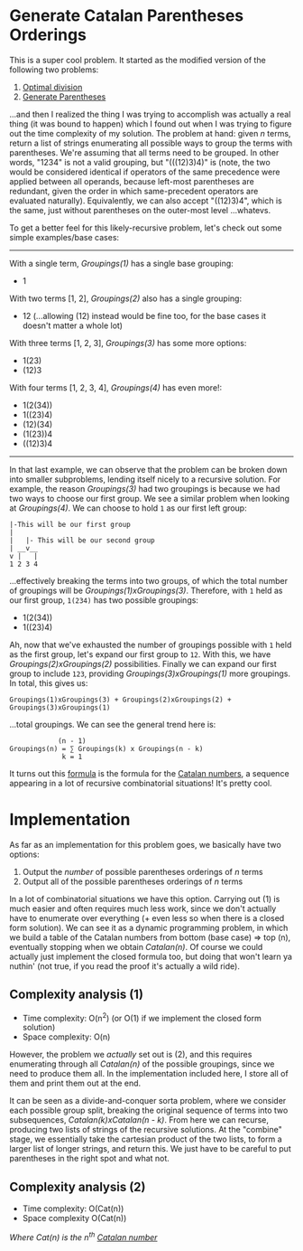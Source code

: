 # Generate Catalan Parentheses Orderings

This is a super cool problem. It started as the modified version of the following two problems:

 1. [Optimal division](https://leetcode.com/problems/optimal-division/description/)
 2. [Generate Parentheses](https://leetcode.com/problems/generate-parentheses/description/)

...and then I realized the thing I was trying to accomplish was actually a real thing
(it was bound to happen) which I found out when I was trying to figure out the time complexity
of my solution. The problem at hand: given _n_ terms, return a list of strings enumerating all
possible ways to group the terms with parentheses. We're assuming that all terms need to be grouped.
In other words, "1234" is not a valid grouping, but "(((12)3)4)" is (note, the two would be considered
identical if operators of the same precedence were applied between all operands, because left-most parentheses
are redundant, given the order in which same-precedent operators are evaluated naturally). Equivalently, we
can also accept "((12)3)4", which is the same, just without parentheses on the outer-most level ...whatevs.

To get a better feel for this likely-recursive problem, let's check out some simple examples/base cases:

----

With a single term, *Groupings(1)* has a single base grouping:

 - 1

With two terms [1, 2], *Groupings(2)* also has a single grouping:

 - 12 (...allowing (12) instead would be fine too, for the base cases it doesn't matter a whole lot)

With three terms [1, 2, 3], *Groupings(3)* has some more options:

 - 1(23)
 - (12)3

With four terms [1, 2, 3, 4], *Groupings(4)* has even more!:

 - 1(2(34))
 - 1((23)4)
 - (12)(34)
 - (1(23))4
 - ((12)3)4

----

In that last example, we can observe that the problem can be broken down into smaller subproblems,
lending itself nicely to a recursive solution. For example, the reason *Groupings(3)* had two groupings
is because we had two ways to choose our first group. We see a similar problem when looking at *Groupings(4)*.
We can choose to hold `1` as our first left group:

```
|-This will be our first group
|
|   |- This will be our second group
| __v__
v |   |
1 2 3 4
```

...effectively breaking the terms into two groups, of which the total number of groupings will be
*Groupings(1)*x*Groupings(3)*. Therefore, with `1` held as our first group, `1(234)` has two possible groupings:

 - 1(2(34))
 - 1((23)4)

Ah, now that we've exhausted the number of groupings possible with `1` held as the first group, let's expand
our first group to `12`. With this, we have *Groupings(2)*x*Groupings(2)* possibilities. Finally we can expand
our first group to include `123`, providing *Groupings(3)*x*Groupings(1)* more groupings. In total, this gives us:

```
Groupings(1)xGroupings(3) + Groupings(2)xGroupings(2) + Groupings(3)xGroupings(1)
```

...total groupings. We can see the general trend here is:

```
            (n - 1)
Groupings(n) = ∑ Groupings(k) x Groupings(n - k)
             k = 1
```

It turns out this [formula](http://people.math.sc.edu/howard/Classes/554b/catalan.pdf) is the formula for the
[Catalan numbers](https://en.wikipedia.org/wiki/Catalan_number), a sequence appearing in a lot of recursive
combinatorial situations! It's pretty cool.

# Implementation

As far as an implementation for this problem goes, we basically have two options:

 1. Output the _number_ of possible parentheses orderings of _n_ terms
 2. Output all of the possible parentheses orderings of _n_ terms

In a lot of combinatorial situations we have this option. Carrying out (1) is much easier and often requires
much less work, since we don't actually have to enumerate over everything (+ even less so when there is a closed
form solution). We can see it as a dynamic programming problem, in which we build a table of the Catalan numbers
from bottom (base case) ⇒ top (n), eventually stopping when we obtain _Catalan(n)_. Of course we could actually just
implement the closed formula too, but doing that won't learn ya nuthin' (not true, if you read the proof it's actually
a wild ride).

## Complexity analysis (1)

 - Time complexity: O(n<sup>2</sup>) (or O(1) if we implement the closed form solution)
 - Space complexity: O(n)

However, the problem we _actually_ set out is (2), and this requires enumerating through all _Catalan(n)_ of
the possible groupings, since we need to produce them all. In the implementation included here, I store all of
them and print them out at the end.

It can be seen as a divide-and-conquer sorta problem, where we consider each possible group split, breaking the
original sequence of terms into two subsequences, *Catalan(k)*x*Catalan(n - k)*. From here we can recurse, producing
two lists of strings of the recursive solutions. At the "combine" stage, we essentially take the cartesian product
of the two lists, to form a larger list of longer strings, and return this. We just have to be careful to put parentheses
in the right spot and what not.

## Complexity analysis (2)

 - Time complexity: O(Cat(n))
 - Space complexity O(Cat(n))

*Where Cat(n) is the n<sup>th</sup> [Catalan number](https://en.wikipedia.org/wiki/Catalan_number)*
